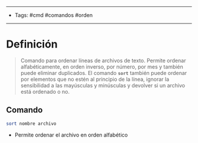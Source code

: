 -----------------
- Tags: #cmd #comandos #orden 
--------------------------------
# Definición

> Comando para ordenar líneas de archivos de texto. Permite ordenar alfabéticamente, en orden inverso, por número, por mes y también puede eliminar duplicados. El comando **`sort`** también puede ordenar por elementos que no estén al principio de la línea, ignorar la sensibilidad a las mayúsculas y minúsculas y devolver si un archivo está ordenado o no.

## Comando

```bash
sort nombre archivo
```
- Permite ordenar el archivo en orden alfabético

